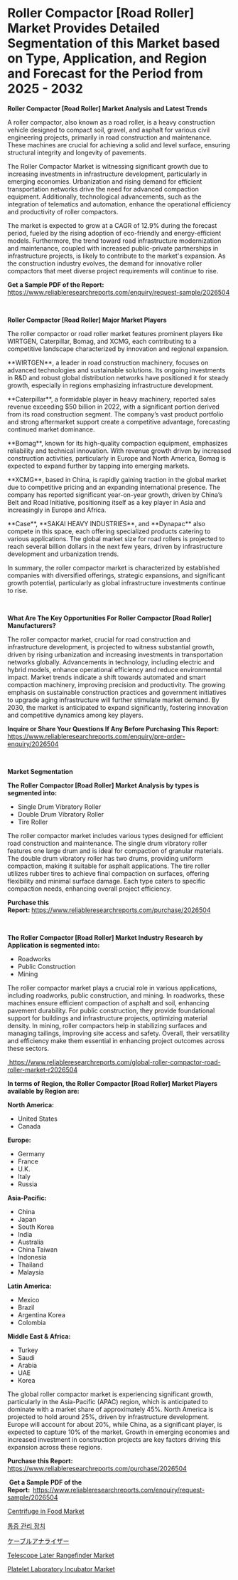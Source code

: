 <p><h1>Roller Compactor [Road Roller] Market Provides Detailed Segmentation of this Market based on Type, Application, and Region and Forecast for the Period from 2025 - 2032</h1></p><p><strong>Roller Compactor [Road Roller] Market Analysis and Latest Trends</strong></p>
<p><p>A roller compactor, also known as a road roller, is a heavy construction vehicle designed to compact soil, gravel, and asphalt for various civil engineering projects, primarily in road construction and maintenance. These machines are crucial for achieving a solid and level surface, ensuring structural integrity and longevity of pavements.</p><p>The Roller Compactor Market is witnessing significant growth due to increasing investments in infrastructure development, particularly in emerging economies. Urbanization and rising demand for efficient transportation networks drive the need for advanced compaction equipment. Additionally, technological advancements, such as the integration of telematics and automation, enhance the operational efficiency and productivity of roller compactors.</p><p>The market is expected to grow at a CAGR of 12.9% during the forecast period, fueled by the rising adoption of eco-friendly and energy-efficient models. Furthermore, the trend toward road infrastructure modernization and maintenance, coupled with increased public-private partnerships in infrastructure projects, is likely to contribute to the market's expansion. As the construction industry evolves, the demand for innovative roller compactors that meet diverse project requirements will continue to rise.</p></p>
<p><strong>Get a Sample PDF of the Report:&nbsp;</strong> <a href="https://www.reliableresearchreports.com/enquiry/request-sample/2026504?utm_campaign=38&utm_medium=2&utm_source=Github&utm_content=ia&utm_term=30032025&utm_id=roller-compactor-road-roller">https://www.reliableresearchreports.com/enquiry/request-sample/2026504</a></p>
<p>&nbsp;</p>
<p><strong>Roller Compactor [Road Roller] Major Market Players</strong></p>
<p><p>The roller compactor or road roller market features prominent players like WIRTGEN, Caterpillar, Bomag, and XCMG, each contributing to a competitive landscape characterized by innovation and regional expansion.</p><p>**WIRTGEN**, a leader in road construction machinery, focuses on advanced technologies and sustainable solutions. Its ongoing investments in R&D and robust global distribution networks have positioned it for steady growth, especially in regions emphasizing infrastructure development.</p><p>**Caterpillar**, a formidable player in heavy machinery, reported sales revenue exceeding $50 billion in 2022, with a significant portion derived from its road construction segment. The company’s vast product portfolio and strong aftermarket support create a competitive advantage, forecasting continued market dominance.</p><p>**Bomag**, known for its high-quality compaction equipment, emphasizes reliability and technical innovation. With revenue growth driven by increased construction activities, particularly in Europe and North America, Bomag is expected to expand further by tapping into emerging markets.</p><p>**XCMG**, based in China, is rapidly gaining traction in the global market due to competitive pricing and an expanding international presence. The company has reported significant year-on-year growth, driven by China’s Belt and Road Initiative, positioning itself as a key player in Asia and increasingly in Europe and Africa.</p><p>**Case**, **SAKAI HEAVY INDUSTRIES**, and **Dynapac** also compete in this space, each offering specialized products catering to various applications. The global market size for road rollers is projected to reach several billion dollars in the next few years, driven by infrastructure development and urbanization trends.</p><p>In summary, the roller compactor market is characterized by established companies with diversified offerings, strategic expansions, and significant growth potential, particularly as global infrastructure investments continue to rise.</p></p>
<p>&nbsp;</p>
<p><strong>What Are The Key Opportunities For Roller Compactor [Road Roller] Manufacturers?</strong></p>
<p><p>The roller compactor market, crucial for road construction and infrastructure development, is projected to witness substantial growth, driven by rising urbanization and increasing investments in transportation networks globally. Advancements in technology, including electric and hybrid models, enhance operational efficiency and reduce environmental impact. Market trends indicate a shift towards automated and smart compaction machinery, improving precision and productivity. The growing emphasis on sustainable construction practices and government initiatives to upgrade aging infrastructure will further stimulate market demand. By 2030, the market is anticipated to expand significantly, fostering innovation and competitive dynamics among key players.</p></p>
<p><strong>Inquire or Share Your Questions If Any Before Purchasing This Report:</strong> <a href="https://www.reliableresearchreports.com/enquiry/pre-order-enquiry/2026504?utm_campaign=38&utm_medium=2&utm_source=Github&utm_content=ia&utm_term=30032025&utm_id=roller-compactor-road-roller">https://www.reliableresearchreports.com/enquiry/pre-order-enquiry/2026504</a></p>
<p>&nbsp;</p>
<p><strong>Market Segmentation</strong></p>
<p><strong>The Roller Compactor [Road Roller] Market Analysis by types is segmented into:</strong></p>
<p><ul><li>Single Drum Vibratory Roller</li><li>Double Drum Vibratory Roller</li><li>Tire Roller</li></ul></p>
<p><p>The roller compactor market includes various types designed for efficient road construction and maintenance. The single drum vibratory roller features one large drum and is ideal for compaction of granular materials. The double drum vibratory roller has two drums, providing uniform compaction, making it suitable for asphalt applications. The tire roller utilizes rubber tires to achieve final compaction on surfaces, offering flexibility and minimal surface damage. Each type caters to specific compaction needs, enhancing overall project efficiency.</p></p>
<p><strong>Purchase this Report:&nbsp;</strong><a href="https://www.reliableresearchreports.com/purchase/2026504?utm_campaign=38&utm_medium=2&utm_source=Github&utm_content=ia&utm_term=30032025&utm_id=roller-compactor-road-roller">https://www.reliableresearchreports.com/purchase/2026504</a></p>
<p>&nbsp;</p>
<p><strong>The Roller Compactor [Road Roller] Market Industry Research by Application is segmented into:</strong></p>
<p><ul><li>Roadworks</li><li>Public Construction</li><li>Mining</li></ul></p>
<p><p>The roller compactor market plays a crucial role in various applications, including roadworks, public construction, and mining. In roadworks, these machines ensure efficient compaction of asphalt and soil, enhancing pavement durability. For public construction, they provide foundational support for buildings and infrastructure projects, optimizing material density. In mining, roller compactors help in stabilizing surfaces and managing tailings, improving site access and safety. Overall, their versatility and efficiency make them essential in enhancing project outcomes across these sectors.</p></p>
<p><a href="https://www.reliableresearchreports.com/global-roller-compactor-road-roller-market-r2026504?utm_campaign=38&utm_medium=2&utm_source=Github&utm_content=ia&utm_term=30032025&utm_id=roller-compactor-road-roller">&nbsp;https://www.reliableresearchreports.com/global-roller-compactor-road-roller-market-r2026504</a></p>
<p><strong>In terms of Region, the Roller Compactor [Road Roller] Market Players available by Region are:</strong></p>
<p>
    <p> <strong> North America: </strong>
        <ul>
            <li>United States</li>
            <li>Canada</li>
        </ul>
        </p> 
    <p> <strong> Europe: </strong>
        <ul>
            <li>Germany</li>
            <li>France</li>
            <li>U.K.</li>
            <li>Italy</li>
            <li>Russia</li>
        </ul>
        </p> 
    <p> <strong> Asia-Pacific: </strong>
        <ul>
            <li>China</li>
            <li>Japan</li>
            <li>South Korea</li>
            <li>India</li>
            <li>Australia</li>
            <li>China Taiwan</li>
            <li>Indonesia</li>
            <li>Thailand</li>
            <li>Malaysia</li>
        </ul>
        </p> 
    <p> <strong> Latin America: </strong>
        <ul>
            <li>Mexico</li>
            <li>Brazil</li>
            <li>Argentina Korea</li>
            <li>Colombia</li>
        </ul>
        </p> 
    <p> <strong> Middle East & Africa: </strong>
        <ul>
            <li>Turkey</li>
            <li>Saudi</li>
            <li>Arabia</li>
            <li>UAE</li>
            <li>Korea</li>
        </ul>
    </p>
    </p>
<p><p>The global roller compactor market is experiencing significant growth, particularly in the Asia-Pacific (APAC) region, which is anticipated to dominate with a market share of approximately 45%. North America is projected to hold around 25%, driven by infrastructure development. Europe will account for about 20%, while China, as a significant player, is expected to capture 10% of the market. Growth in emerging economies and increased investment in construction projects are key factors driving this expansion across these regions.</p></p>
<p><strong>Purchase this Report: </strong><a href="https://www.reliableresearchreports.com/purchase/2026504?utm_campaign=38&utm_medium=2&utm_source=Github&utm_content=ia&utm_term=30032025&utm_id=roller-compactor-road-roller">https://www.reliableresearchreports.com/purchase/2026504</a></p>
<p>&nbsp;<strong>Get a Sample PDF of the Report:&nbsp;&nbsp;</strong><a href="https://www.reliableresearchreports.com/enquiry/request-sample/2026504?utm_campaign=38&utm_medium=2&utm_source=Github&utm_content=ia&utm_term=30032025&utm_id=roller-compactor-road-roller">https://www.reliableresearchreports.com/enquiry/request-sample/2026504</a></p>
<p><strong></strong></p>
<p><p><a href="https://github.com/uldularido/Market-Research-Report-List-1/blob/main/centrifuge-in-food-market.md?utm_campaign=38&utm_medium=2&utm_source=Github&utm_content=ia&utm_term=30032025&utm_id=roller-compactor-road-roller">Centrifuge in Food Market</a></p><p><a href="https://github.com/laholand/Market-Research-Report-List-7/blob/main/687647451093.md?utm_campaign=38&utm_medium=2&utm_source=Github&utm_content=ia&utm_term=30032025&utm_id=roller-compactor-road-roller">통증 관리 장치</a></p><p><a href="https://github.com/mohamedbakry57/Market-Research-Report-List-7/blob/main/681433450845.md?utm_campaign=38&utm_medium=2&utm_source=Github&utm_content=ia&utm_term=30032025&utm_id=roller-compactor-road-roller">ケーブルアナライザー</a></p><p><a href="https://github.com/gummaarmel83/Market-Research-Report-List-1/blob/main/telescope-later-rangefinder-market.md?utm_campaign=38&utm_medium=2&utm_source=Github&utm_content=ia&utm_term=30032025&utm_id=roller-compactor-road-roller">Telescope Later Rangefinder Market</a></p><p><a href="https://github.com/widlerumland/Market-Research-Report-List-1/blob/main/platelet-laboratory-incubator-market.md?utm_campaign=38&utm_medium=2&utm_source=Github&utm_content=ia&utm_term=30032025&utm_id=roller-compactor-road-roller">Platelet Laboratory Incubator Market</a></p></p>